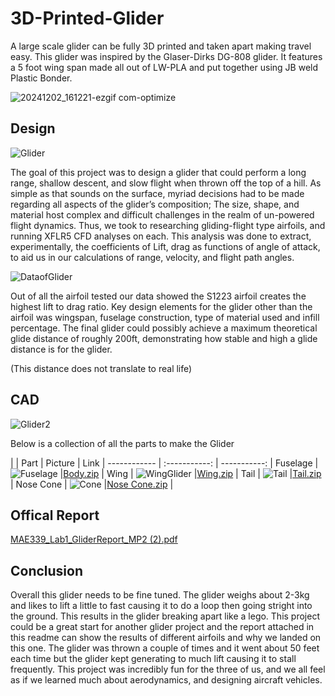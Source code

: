 # 3D-Printed-Glider
A large scale glider can be fully 3D printed and taken apart making travel easy. This glider was inspired by the Glaser-Dirks DG-808 glider. 
It features a 5 foot wing span made all out of LW-PLA and put together using JB weld Plastic Bonder. 

![20241202_161221-ezgif com-optimize](https://github.com/user-attachments/assets/4f7c3d36-db47-4ee5-85f9-aa34aa29e65d)

## Design 
![Glider](https://github.com/user-attachments/assets/022b5082-4e0a-4e20-a961-54aedcc1937a)

The goal of this project was to design a glider that could perform a long range, shallow descent, and slow flight when thrown off the top of a hill. As simple as that sounds on the surface, myriad decisions had to be made regarding all aspects of the glider’s composition; The size, shape, and material host complex and difficult challenges in the realm of un-powered flight dynamics. Thus, we took to researching gliding-flight type airfoils, and running XFLR5 CFD analyses on each. This analysis was done to extract, experimentally, the coefficients of Lift, drag as functions of angle of attack, to aid us in our calculations of range, velocity, and flight path angles.  

![DataofGlider](https://github.com/user-attachments/assets/ce7a8ab3-a268-44bb-912c-d12468e9122d)

Out of all the airfoil tested our data showed the S1223 airfoil creates the highest lift to drag ratio. Key design elements for the glider other than the airfoil was wingspan, fuselage construction, type of material used and infill percentage. The final glider could possibly achieve a maximum theoretical glide distance of roughly 200ft, demonstrating how stable and high a glide distance is for the glider. 

(This distance does not translate to real life)

## CAD 

![Glider2](https://github.com/user-attachments/assets/d41dbe1b-86e6-436e-9eb3-190f92436f84)

Below is a collection of all the parts to make the Glider 

|                                            | 
     Part     |     Picture   |      Link    | 
 ------------ | :-----------: | -----------: | 
   Fuselage   |       ![Fuselage](https://github.com/user-attachments/assets/74b0b8ce-7841-4235-a13e-21625b50cb43)      |[Body.zip](https://github.com/user-attachments/files/19538960/Body.zip)           | 
Wing          |       ![WingGlider](https://github.com/user-attachments/assets/411f98b2-6efe-4019-9374-297dfcf1898e)    |[Wing.zip](https://github.com/user-attachments/files/19538926/Wing.zip)           | 
Tail          |       ![Tail](https://github.com/user-attachments/assets/e887319b-a6a1-4e37-b7fa-6b1f664bcaff)          |[Tail.zip](https://github.com/user-attachments/files/19539008/Tail.zip)           | 
Nose Cone     |       ![Cone](https://github.com/user-attachments/assets/72c7c060-1245-4eed-a50a-9ab0854ab071)          |[Nose Cone.zip](https://github.com/user-attachments/files/19539013/Nose.Cone.zip) | 

## Offical Report 

[MAE339_Lab1_GliderReport_MP2 (2).pdf](https://github.com/user-attachments/files/19539054/MAE339_Lab1_GliderReport_MP2.2.pdf)

## Conclusion

Overall this glider needs to be fine tuned. The glider weighs about 2-3kg and likes to lift a little to fast causing it to do a loop then going stright into the ground. This results in the glider breaking apart like a lego. This project could be a great start for another glider project and the report attached in this readme can show the results of different airfoils and why we landed on this one. The glider was thrown a couple of times and it went about 50 feet each time but the glider kept generating to much lift causing it to stall frequently. This project was incredibly fun for the three of us, and we all feel as if we learned much about aerodynamics, and designing aircraft vehicles.  









